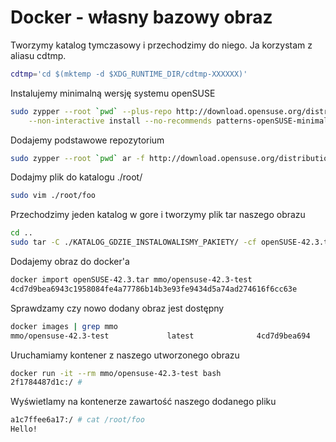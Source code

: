 Docker - własny bazowy obraz
============================

Tworzymy katalog tymczasowy i przechodzimy do niego. Ja korzystam z aliasu cdtmp.

``` bash
cdtmp='cd $(mktemp -d $XDG_RUNTIME_DIR/cdtmp-XXXXXX)'
```

Instalujemy minimalną wersję systemu openSUSE

``` bash
sudo zypper --root `pwd` --plus-repo http://download.opensuse.org/distribution/leap/42.3/repo/oss/ --gpg-auto-import-keys \
    --non-interactive install --no-recommends patterns-openSUSE-minimal_base
```

Dodajemy podstawowe repozytorium

``` bash
sudo zypper --root `pwd` ar -f http://download.opensuse.org/distribution/leap/42.3/repo/oss/ openSUSE-Leap-42.3-Oss
```

Dodajmy plik do katalogu ./root/

``` bash
sudo vim ./root/foo
```

Przechodzimy jeden katalog w gore i tworzymy plik tar naszego obrazu

``` bash
cd ..
sudo tar -C ./KATALOG_GDZIE_INSTALOWALISMY_PAKIETY/ -cf openSUSE-42.3.tar .
```

Dodajemy obraz do docker'a

``` bash
docker import openSUSE-42.3.tar mmo/opensuse-42.3-test
4cd7d9bea6943c1958084fe4a77786b14b3e93fe9434d5a74ad274616f6cc63e
```

Sprawdzamy czy nowo dodany obraz jest dostępny

``` bash
docker images | grep mmo
mmo/opensuse-42.3-test             latest              4cd7d9bea694        32 seconds ago      178.6 MB
```

Uruchamiamy kontener z naszego utworzonego obrazu

``` bash
docker run -it --rm mmo/opensuse-42.3-test bash
2f1784487d1c:/ #
```

Wyświetlamy na kontenerze zawartość naszego dodanego pliku

``` bash
a1c7ffee6a17:/ # cat /root/foo
Hello!
```